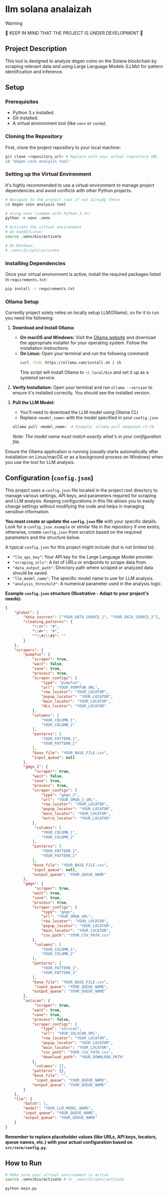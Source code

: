 # llm solana analaizah

> [!WARNING]  
> 🚧 KEEP IN MIND THAT THE PROJECT IS UNDER DEVELOPMENT 🚧
## Project Description
This tool is designed to analyze degen coins on the Solana blockchain by scraping relevant data and using Large Language Models (LLMs) for pattern identification and inference.

## Setup

### Prerequisites
- Python 3.x installed.
- Git installed.
- A virtual environment tool (like `venv` or `conda`).

### Cloning the Repository
First, clone the project repository to your local machine:

```bash
git clone <repository_url> # Replace with your actual repository URL
cd "degen coin analysis tool"
```

### Setting up the Virtual Environment
It's highly recommended to use a virtual environment to manage project dependencies and avoid conflicts with other Python projects.
```bash
# Navigate to the project root if not already there
cd degen coin analysis tool

# Using venv (common with Python 3.3+)
python -m venv .venv

# Activate the virtual environment
# On macOS/Linux:
source .venv/bin/activate

# On Windows:
# .venv\Scripts\activate
```

### Installing Dependencies
Once your virtual environment is active, install the required packages listed in `requirements.txt`:

```bash
pip install -r requirements.txt
```

### Ollama Setup

Currently project solely relies on locally setup LLM(Ollama), so for it to run you need the following:

1.  **Download and Install Ollama:**
    *   **On macOS and Windows:** Visit the [Ollama website](https://ollama.com/download) and download the appropriate installer for your operating system. Follow the installation instructions.
    *   **On Linux:** Open your terminal and run the following command:
        ```bash
        curl -fsSL https://ollama.com/install.sh | sh
        ```
        This script will install Ollama to `~/.local/bin` and set it up as a systemd service.
2.  **Verify Installation:** Open your terminal and run `ollama --version` to ensure it's installed correctly. You should see the installed version.
3.  **Pull the LLM Model:**
    - You'll need to download the LLM model using Ollama CLI
    - Replace `<model_name>` with the model specified in your `config.json`
    
    ```bash
    ollama pull <model_name>  # Example: ollama pull deepseek-r1:7b
    ```
    
    *Note: The model name must match exactly what's in your configuration file.*

Ensure the Ollama application is running (usually starts automatically after installation on Linux/macOS or as a background process on Windows) when you use the tool for LLM analysis.

## Configuration (`config.json`)

This project uses a `config.json` file located in the project root directory to manage various settings, API keys, and parameters required for scraping and LLM analysis. Keeping configurations in this file allows you to easily change settings without modifying the code and helps in managing sensitive information.

**You must create or update the `config.json` file** with your specific details. Look for a `config.json.example` or similar file in the repository if one exists; otherwise, create `config.json` from scratch based on the required parameters and the structure below.

A typical `config.json` for this project might include (but is not limited to):

-   `"llm_api_key"`: Your API key for the Large Language Model provider.
-   `"scraping_urls"`: A list of URLs or endpoints to scrape data from.
-   `"data_output_path"`: Directory path where scraped or analyzed data should be saved.
-   `"llm_model_name"`: The specific model name to use for LLM analysis.
-   `"analysis_threshold"`: A numerical parameter used in the analysis logic.

**Example `config.json` structure (Illustrative - Adapt to your project's needs):**

```json
{
    "global": {
        "data_sources": ["YOUR_DATA_SOURCE_1", "YOUR_DATA_SOURCE_2"],
        "cleaning_patterns": {
            "\\n+": "#",
            "\\#+": "#",
            "^\\#|\\#$": ""
        }
    },
    "scrapers": {
        "pumpfun": {
            "scraper": true,
            "wait": false,
            "save": true,
            "process": true,
            "scraper_configs": {
                "type": "pumpfun",
                "url": "YOUR_PUMPFUN_URL",
                "row_locator": "YOUR_LOCATOR",
                "popup_locator": "YOUR_LOCATOR",
                "main_locator": "YOUR_LOCATOR",
                "div_locator": "YOUR_LOCATOR"
            },
            "columns": [
                "YOUR_COLUMN_1",
                "YOUR_COLUMN_2"
            ],
            "patterns": [
                "YOUR_PATTERN_1",
                "YOUR_PATTERN_2"
            ],
            "base_file": "YOUR_BASE_FILE.csv",
            "input_queue": null
        },
        "gmgn_2": {
             "scraper": true,
            "wait": false,
            "save": true,
            "process": true,
            "scraper_configs": {
                "type": "gmgn_2",
                "url": "YOUR_GMGN_2_URL",
                "row_locator": "YOUR_LOCATOR",
                "popup_locator": "YOUR_LOCATOR",
                "main_locator": "YOUR_LOCATOR",
                "extra_locator": "YOUR_LOCATOR"
            },
             "columns": [
                "YOUR_COLUMN_1",
                "YOUR_COLUMN_2"
            ],
            "patterns": [
                "YOUR_PATTERN_1",
                "YOUR_PATTERN_2"
            ],
            "base_file": "YOUR_BASE_FILE.csv",
            "input_queue": null,
            "output_queue": "YOUR_QUEUE_NAME"
        },
        "gmgn": {
             "scraper": true,
            "wait": true,
            "save": true,
            "process": true,
            "scraper_configs": {
                "type": "gmgn",
                "url": "YOUR_GMGN_URL",
                "row_locator": "YOUR_LOCATOR",
                "popup_locator": "YOUR_LOCATOR",
                "main_locator": "YOUR_LOCATOR",
                "csv_path": "YOUR_CSV_PATH.csv"
            },
             "columns": [
                "YOUR_COLUMN_1",
                "YOUR_COLUMN_2"
            ],
            "patterns": [
                "YOUR_PATTERN_1",
                "YOUR_PATTERN_2"
            ],
            "base_file": "YOUR_BASE_FILE.csv",
             "input_queue": "YOUR_QUEUE_NAME",
            "output_queue": "YOUR_QUEUE_NAME"
        },
        "solscan": {
             "scraper": true,
            "wait": true,
            "save": true,
            "process": false,
            "scraper_configs": {
                "type": "solscan",
                "url": "YOUR_SOLSCAN_URL",
                "row_locator": "YOUR_LOCATOR",
                "popup_locator": "YOUR_LOCATOR",
                "main_locator": "YOUR_LOCATOR",
                "csv_path": "YOUR_CSV_PATH.csv",
                "download_path": "YOUR_DOWNLOAD_PATH"
            },
             "columns": [],
            "patterns": {},
            "base_file": "",
             "input_queue": "YOUR_QUEUE_NAME",
            "output_queue": "YOUR_QUEUE_NAME"
        }
    },
    "llm": {
        "batch": 1,
        "model": "YOUR_LLM_MODEL_NAME",
        "input_queue": "YOUR_QUEUE_NAME",
        "output_queue": "YOUR_QUEUE_NAME"
    }
}
```

**Remember to replace placeholder values (like URLs, API keys, locators, queue names, etc.) with your actual configuration based on `src/core/config.py`.**



## How to Run

```bash
# Make sure your virtual environment is active
source .venv/bin/activate # or .venv\Scripts\activate

python main.py
```


